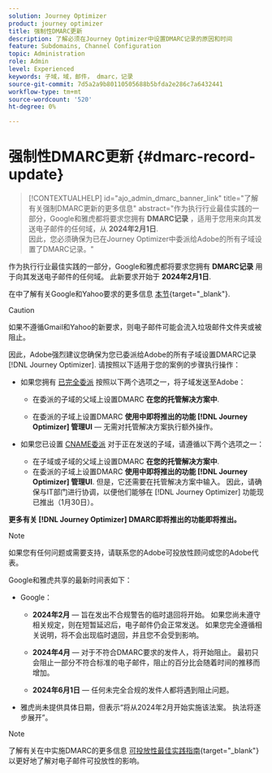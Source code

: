 ```yaml
---
solution: Journey Optimizer
product: journey optimizer
title: 强制性DMARC更新
description: 了解必须在Journey Optimizer中设置DMARC记录的原因和时间
feature: Subdomains, Channel Configuration
topic: Administration
role: Admin
level: Experienced
keywords: 子域，域，邮件， dmarc，记录
source-git-commit: 7d5a2a9b80110505688b5bfda2e286c7a6432441
workflow-type: tm+mt
source-wordcount: '520'
ht-degree: 0%

---
```


# 强制性DMARC更新 {#dmarc-record-update}

>[!CONTEXTUALHELP]
>id="ajo_admin_dmarc_banner_link"
>title="了解有关强制DMARC更新的更多信息"
>abstract="作为执行行业最佳实践的一部分，Google和雅虎都将要求您拥有 **DMARC记录** ，适用于您用来向其发送电子邮件的任何域，从 **2024年2月1日**. <br>因此，您必须确保为已在Journey Optimizer中委派给Adobe的所有子域设置了DMARC记录。"

作为执行行业最佳实践的一部分，Google和雅虎都将要求您拥有 **DMARC记录** 用于向其发送电子邮件的任何域。 此新要求开始于 **2024年2月1日**.

在中了解有关Google和Yahoo要求的更多信息 [本节](https://experienceleague.adobe.com/docs/deliverability-learn/deliverability-best-practice-guide/additional-resources/guidance-around-changes-to-google-and-yahoo.html?lang=en#dmarc%3A){target="_blank"}.

>[!CAUTION]
>
>如果不遵循Gmail和Yahoo的新要求，则电子邮件可能会流入垃圾邮件文件夹或被阻止。

因此，Adobe强烈建议您确保为您已委派给Adobe的所有子域设置DMARC记录 [!DNL Journey Optimizer]. 请按照以下适用于您的案例的步骤执行操作：

* 如果您拥有 [已完全委派](delegate-subdomain.md#full-subdomain-delegation) 按照以下两个选项之一，将子域发送至Adobe：

   * 在委派的子域的父域上设置DMARC **在您的托管解决方案中**.

   * 在委派的子域上设置DMARC **使用中即将推出的功能 [!DNL Journey Optimizer] 管理UI**  — 无需对托管解决方案执行额外操作。

* 如果您已设置 [CNAME委派](delegate-subdomain.md#cname-subdomain-delegation) 对于正在发送的子域，请遵循以下两个选项之一：
   * 在子域或子域的父域上设置DMARC **在您的托管解决方案中**.
   * 在委派的子域上设置DMARC **使用中即将推出的功能 [!DNL Journey Optimizer] 管理UI**. 但是，它还需要在托管解决方案中输入。 因此，请确保与IT部门进行协调，以便他们能够在 [!DNL Journey Optimizer] 功能现已推出（1月30日）。 <!--and be ready on February 1st, 2024-->

**更多有关 [!DNL Journey Optimizer] DMARC即将推出的功能即将推出。**

>[!NOTE]
>
>如果您有任何问题或需要支持，请联系您的Adobe可投放性顾问或您的Adobe代表。

Google和雅虎共享的最新时间表如下：

* Google：

   * **2024年2月**  — 旨在发出不合规警告的临时退回将开始。 如果您尚未遵守相关规定，则在短暂延迟后，电子邮件仍会正常发送。 如果您完全遵循相关说明，将不会出现临时退回，并且您不会受到影响。

   * **2024年4月**  — 对于不符合DMARC要求的发件人，将开始阻止。 最初只会阻止一部分不符合标准的电子邮件，阻止的百分比会随着时间的推移而增加。

   * **2024年6月1日**  — 任何未完全合规的发件人都将遇到阻止问题。

* 雅虎尚未提供具体日期，但表示“将从2024年2月开始实施该法案。 执法将逐步展开”。

>[!NOTE]
>
>了解有关在中实施DMARC的更多信息 [可投放性最佳实践指南](https://experienceleague.adobe.com/docs/deliverability-learn/deliverability-best-practice-guide/additional-resources/technotes/implement-dmarc.html#about){target="_blank"} 以更好地了解对电子邮件可投放性的影响。
